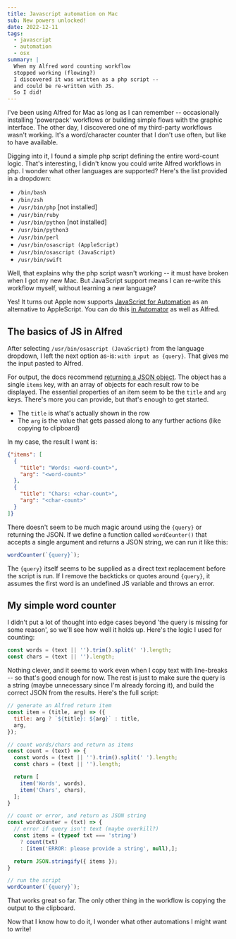```yaml
---
title: Javascript automation on Mac
sub: New powers unlocked!
date: 2022-12-11
tags:
  - javascript
  - automation
  - osx
summary: |
  When my Alfred word counting workflow
  stopped working (flowing?)
  I discovered it was written as a php script --
  and could be re-written with JS.
  So I did!
---
```


I've been using Alfred for Mac
as long as I can remember --
occasionally installing 'powerpack' workflows
or building simple flows
with the graphic interface.
The other day,
I discovered one of my
third-party workflows wasn't working.
It's a word/character counter
that I don't use often,
but like to have available.

Digging into it,
I found a simple php script
defining the entire word-count logic.
That's interesting,
I didn't know you could write Alfred workflows in php.
I wonder what other languages are supported?
Here's the list provided in a dropdown:

- `/bin/bash`
- `/bin/zsh`
- `/usr/bin/php` [not installed]
- `/usr/bin/ruby`
- `/usr/bin/python` [not installed]
- `/usr/bin/python3`
- `/usr/bin/perl`
- `/usr/bin/osascript (AppleScript)`
- `/usr/bin/osascript (JavaScript)`
- `/usr/bin/swift`

Well, that explains why the php script wasn't working --
it must have broken when I got my new Mac.
But JavaScript support
means I can re-write this workflow myself,
without learning a new language?

Yes!
It turns out Apple now supports
[JavaScript for Automation](https://en.wikipedia.org/wiki/AppleScript#JavaScript_for_Automation)
as an alternative to AppleScript.
You can do this [in Automator](https://developer.apple.com/library/archive/releasenotes/InterapplicationCommunication/RN-JavaScriptForAutomation/Articles/OSX10-11.html#//apple_ref/doc/uid/TP40014508-CH110-SW1)
as well as Alfred.

## The basics of JS in Alfred

After selecting `/usr/bin/osascript (JavaScript)`
from the language dropdown,
I left the next option as-is:
`with input as {query}`.
That gives me the input pasted to Alfred.

For output,
the docs recommend
[returning a JSON object](https://www.alfredapp.com/help/workflows/inputs/script-filter/json/).
The object has a single `items` key,
with an array of objects
for each result row to be displayed.
The essential properties of an item
seem to be the `title` and `arg` keys.
There's more you can provide,
but that's enough to get started.

- The `title` is what's actually shown in the row
- The `arg` is the value that gets passed along to
  any further actions (like copying to clipboard)

In my case, the result I want is:

```json
{"items": [
  {
    "title": "Words: <word-count>",
    "arg": "<word-count>"
  },
  {
    "title": "Chars: <char-count>",
    "arg": "<char-count>"
  }
]}
```

There doesn't seem to be much magic
around using the `{query}`
or returning the JSON.
If we define a function called `wordCounter()`
that accepts a single argument
and returns a JSON string,
we can run it like this:

```js
wordCounter(`{query}`);
```

The `{query}` itself seems to be supplied
as a direct text replacement
before the script is run.
If I remove the backticks or quotes around `{query}`,
it assumes the first word is an undefined JS variable
and throws an error.

## My simple word counter

I didn't put a lot of thought into edge cases
beyond 'the query is missing for some reason',
so we'll see how well it holds up.
Here's the logic I used for counting:

```js
const words = (text || '').trim().split(' ').length;
const chars = (text || '').length;
```

Nothing clever,
and it seems to work
even when I copy text with line-breaks --
so that's good enough for now.
The rest is just to make sure
the query is a string
(maybe unnecessary since I'm already forcing it),
and build the correct JSON from the results.
Here's the full script:

```js
// generate an Alfred return item
const item = (title, arg) => ({
  title: arg ? `${title}: ${arg}` : title,
  arg,
});

// count words/chars and return as items
const count = (text) => {
  const words = (text || '').trim().split(' ').length;
  const chars = (text || '').length;

  return [
    item('Words', words),
    item('Chars', chars),
  ];
}

// count or error, and return as JSON string
const wordCounter = (txt) => {
  // error if query isn't text (maybe overkill?)
  const items = (typeof txt === 'string')
    ? count(txt)
    : [item('ERROR: please provide a string', null),];

  return JSON.stringify({ items });
}

// run the script
wordCounter(`{query}`);
```

That works great so far.
The only other thing in the workflow
is copying the output to the clipboard.

Now that I know how to do it,
I wonder what other automations
I might want to write!
